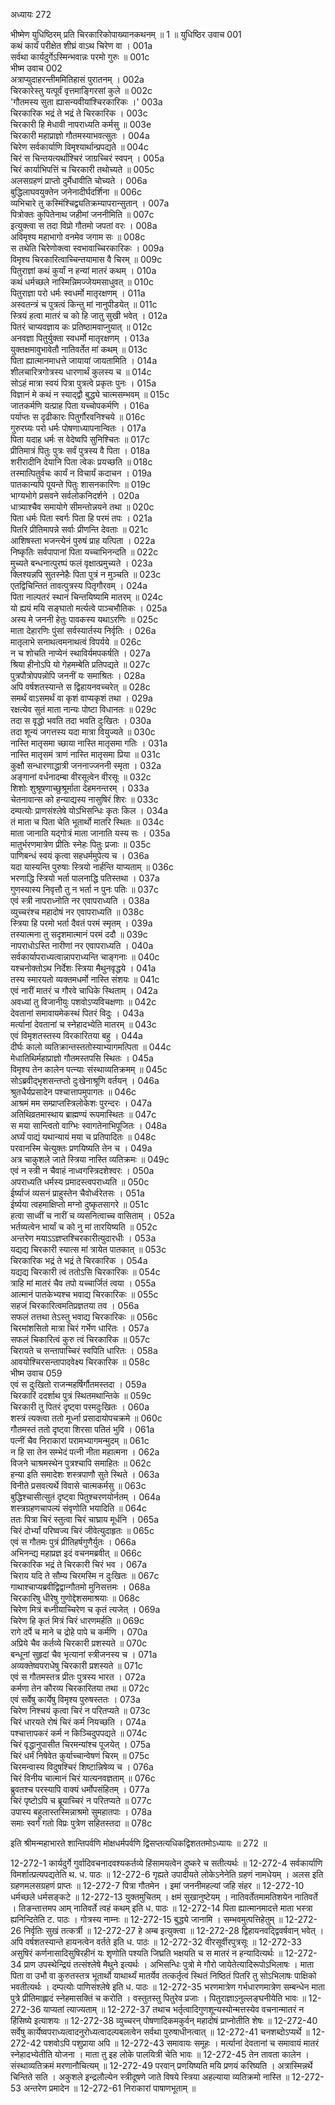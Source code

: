 अध्यायः 272

भीष्मेण युधिष्ठिरम् प्रति चिरकारिकोपाख्यानकथनम् ॥ 1 ॥
युधिष्ठिर उवाच 	001  
कथं कार्यं परीक्षेत शीघ्रं वाऽथ चिरेण वा ।	001a  
सर्वथा कार्यदुर्गेऽस्मिन्भवान्नः परमो गुरुः ॥	001c  
भीष्म उवाच 	002  
अत्राप्युदाहरन्तीममितिहासं पुरातनम् ।	002a  
चिरकारेस्तु यत्पूर्वं वृत्तमाङ्गिरसां कुले ॥	002c  
'गौतमस्य सुता ह्यासन्यवीयांश्चिरकारिकः ।'	003a  
चिरकारिक भद्रं ते भद्रं ते चिरकारिक ।	003c  
चिरकारी हि मेधावी नापराध्यति कर्मसु ॥	003e  
चिरकारी महाप्राज्ञो गौतमस्याभवत्सुतः ।	004a  
चिरेण सर्वकार्याणि विमृश्यार्थान्प्रपद्यते ॥	004c  
चिरं स चिन्तयत्यर्थांश्चिरं जाग्रच्चिरं स्वपन् ।	005a  
चिरं कार्याभिपत्तिं च चिरकारी तथोच्यते ॥	005c  
अलसग्रहणं प्राप्तो दुर्मेधावीति चोच्यते ।	006a  
बुद्धिलाघवयुक्तेन जनेनादीर्घदर्शिना ॥	006c  
व्यभिचारे तु कस्मिंश्चिद्व्यतिक्रम्यापरान्सुतान् ।	007a  
पित्रोक्तः कुपितेनाथ जहीमां जननीमिति ॥	007c  
इत्युक्त्वा स तदा विप्रो गौतमो जपतां वरः ।	008a  
अविमृश्य महाभागो वनमेव जगाम सः ॥	008c  
स तथेति चिरेणोक्त्वा स्वभावाच्चिरकारिकः ।	009a  
विमृश्य चिरकारित्वाच्चिन्तयामास वै चिरम् ॥	009c  
पितुराज्ञां कथं कुर्यां न हन्यां मातरं कथम् ।	010a  
कथं धर्मच्छले नास्मिन्निमज्जेयमसाधुवत् ॥	010c  
पितुराज्ञा परो धर्मः स्वधर्मो मातृरक्षणम् ।	011a  
अस्वतन्त्रं च पुत्रत्वं किन्तु मां नानुपीडयेत् ॥	011c  
स्त्रियं हत्वा मातरं च को हि जातु सुखी भवेत् ।	012a  
पितरं चाप्यवज्ञाय कः प्रतिष्ठामवाप्नुयात् ॥	012c  
अनवज्ञा पितुर्युक्ता स्वधर्मो मातृरक्षणम् ।	013a  
युक्तक्षमावुभावेतौ नातिवर्तेत मां कथम् ॥	013c  
पिता ह्यात्मानमाधत्ते जायायां जायतामिति ।	014a  
शीलचारित्रगोत्रस्य धारणार्थं कुलस्य च ॥	014c  
सोऽहं मात्रा स्वयं पित्रा पुत्रत्वे प्रकृतः पुनः ।	015a  
विज्ञानं मे कथं न स्याद्द्वौ बुद्ध्ये चात्मसम्भवम् ॥	015c  
जातकर्मणि यत्प्राह पिता यच्चोपकर्मणि ।	016a  
पर्याप्तः स दृढीकारः पितुर्गौरवनिश्चये ॥	016c  
गुरुरग्र्यः परो धर्मः पोषणाध्यापनान्वितः ।	017a  
पिता यदाह धर्मः स वेदेष्वपि सुनिश्चितः ॥	017c  
प्रीतिमात्रं पितुः पुत्रः सर्वं पुत्रस्य वै पिता ।	018a  
शरीरादीनि देयानि पिता त्वेकः प्रयच्छति ॥	018c  
तस्मात्पितुर्वचः कार्यं न विचार्यं कदाचन ।	019a  
पातकान्यपि पूयन्ते पितुः शासनकारिणः ॥	019c  
भाग्यभोगे प्रसवने सर्वलोकनिदर्शने ।	020a  
धात्र्याश्चैव समायोगे सीमन्तोन्नयने तथा ॥	020c  
पिता धर्मः पिता स्वर्गः पिता हि परमं तपः ।	021a  
पितरि प्रीतिमापन्ने सर्वाः प्रीणन्ति देवताः ॥	021c  
आशिषस्ता भजन्त्येनं पुरुषं प्राह यत्पिता ।	022a  
निष्कृतिः सर्वपापानां पिता यच्चाभिनन्दति ॥	022c  
मुच्यते बन्धनात्पुरष्पं फलं वृक्षात्प्रमुच्यते ।	023a  
क्लिश्यन्नपि सुतस्नेहैः पिता पुत्रं न मुञ्चति ॥	023c  
एतद्विचिन्तितं तावत्पुत्रस्य पितृगौरवम् ।	024a  
पिता नाल्पतरं स्थानं चिन्तयिष्यामि मातरम् ॥	024c  
यो ह्ययं मयि सङ्घातो मर्त्यत्वे पाञ्चभौतिकः ।	025a  
अस्य मे जननी हेतुः पावकस्य यथाऽरणिः ॥	025c  
माता देहारणिः पुंसां सर्वस्यार्तस्य निर्वृतिः ।	026a  
मातृलाभे सनाथत्वमनाथत्वं विपर्यये ॥	026c  
न च शोचति नाप्येनं स्थाविर्यमपकर्षति ।	027a  
श्रिया हीनोऽपि यो गेहमम्बेति प्रतिपद्यते ॥	027c  
पुत्रपौत्रोपपन्नोपि जननीं यः समाश्रितः ।	028a  
अपि वर्षशतस्यान्ते स द्विहायनवच्चरेत् ॥	028c  
समर्थं वाऽसमर्थं वा कृशं वाप्यकृशं तथा ।	029a  
रक्षत्येव सुतं माता नान्यः पोष्टा विधानतः ॥	029c  
तदा स वृद्धो भवति तदा भवति दुःखितः ।	030a  
तदा शून्यं जगत्तस्य यदा मात्रा वियुज्यते ॥	030c  
नास्ति मातृसमा च्छाया नास्ति मातृसमा गतिः ।	031a  
नास्ति मातृसमं त्राणं नास्ति मातृसमा प्रिया ॥	031c  
कुक्षौ सन्धारणाद्धात्री जननाज्जननी स्मृता ।	032a  
अङ्गानां वर्धनादम्बा वीरसूत्वेन वीरसूः ॥	032c  
शिशोः शुश्रूषणाच्छुश्रूर्माता देहमनन्तरम् ।	033a  
चेतनावान्स को हन्याद्यस्य नासुषिरं शिरः ॥	033c  
दम्पत्योः प्राणसंश्लेषे योऽभिसन्धिः कृतः किल ।	034a  
तं माता च पिता चेति भूतार्थो मातरि स्थितः ॥	034c  
माता जानाति यद्गोत्रं माता जानाति यस्य सः ।	035a  
मातुर्भरणमात्रेण प्रीतिः स्नेहः पितुः प्रजाः ॥	035c  
पाणिबन्धं स्वयं कृत्वा सहधर्ममुपेत्य च ।	036a  
यदा यास्यन्ति पुरुषाः स्त्रियो नार्हन्ति याप्यताम् ॥	036c  
भरणाद्धि स्त्रियो भर्ता पालनाद्धि पतिस्तथा ।	037a  
गुणस्यास्य निवृत्तौ तु न भर्ता न पुनः पतिः ॥	037c  
एवं स्त्री नापराध्नोति नर एवापराध्यति ।	038a  
व्युच्चरंश्च महादोषं नर एवापराध्यति ॥	038c  
स्त्रिया हि परमो भर्ता दैवतं परमं स्मृतम् ।	039a  
तस्यात्मना तु सदृशमात्मानं परमं ददौ ॥	039c  
नापराधोऽस्ति नारीणां नर एवापराध्यति ।	040a  
सर्वकार्यापराध्यत्वान्नापराध्यन्ति चाङ्गनाः ॥	040c  
यश्चनोक्तोऽथ निर्देशः स्त्रिया मैथुनवृद्धये ।	041a  
तस्य स्मारयतो व्यक्तमधर्मो नास्ति संशयः ॥	041c  
एवं नारीं मातरं च गौरवे चाधिके स्थिताम् ।	042a  
अवध्यां तु विजानीयुः पशवोऽप्यविचक्षणाः ॥	042c  
देवतानां समावायमेकस्थं पितरं विदुः ।	043a  
मर्त्यानां देवतानां च स्नेहादभ्येति मातरम् ॥	043c  
एवं विमृशतस्तस्य विरकारितया बहु ।	044a  
दीर्घः कालो व्यतिक्रान्तस्ततोस्याभ्यागमत्पिता ॥	044c  
मेधातिथिर्महाप्राज्ञो गौतमस्तपसि स्थितः ।	045a  
विमृश्य तेन कालेन पत्न्याः संस्थाव्यतिक्रमम् ॥	045c  
सोऽब्रवीद्भृशसन्तप्तो दुःखेनाश्रूणि वर्तयन् ।	046a  
श्रुतधैर्यप्रसादेन पश्चात्तापमुपागतः ॥	046c  
आश्रमं मम सम्प्राप्तस्त्रिलोकेशः पुरन्दरः ।	047a  
अतिथिव्रतमास्थाय ब्राह्मण्यं रूपमास्थितः ॥	047c  
स मया सान्त्वितो वाग्भिः स्वागतेनाभिपूजितः ।	048a  
अर्घ्यं पाद्यं यथान्यायं मया च प्रतिपादितः ॥	048c  
परवानस्मि चेत्युक्तः प्रणयिष्यति तेन च ।	049a  
अत्र चाकुशले जाते स्त्रिया नास्ति व्यतिक्रमः ॥	049c  
एवं न स्त्री न चैवाहं नाध्वगस्त्रिदशेश्वरः ।	050a  
अपराध्यति धर्मस्य प्रमादस्त्वपराध्यति ॥	050c  
ईर्ष्याजं व्यसनं प्राहुस्तेन चैवोर्ध्वरेतसः ।	051a  
ईर्ष्यया त्वहमाक्षिप्तो मग्नो दुष्कृतसागरे ॥	051c  
हत्वा साध्वीं च नारीं च व्यसनित्वाच्च वासिताम् ।	052a  
भर्तव्यत्वेन भार्यां च को नु मां तारयिष्यति ॥	052c  
अन्तरेण मयाऽऽज्ञप्तश्चिरकारीत्युदारधीः ।	053a  
यद्यद्य चिरकारी स्यात्स मां त्रायेत पातकात् ॥	053c  
चिरकारिक भद्रं ते भद्रं ते चिरकारिक ।	054a  
यद्यद्य चिरकारी त्वं ततोऽसि चिरकारिकः ॥	054c  
त्राहि मां मातरं चैव तपो यच्चार्जितं त्वया ।	055a  
आत्मानं पातकेभ्यश्च भवाद्य चिरकारिकः ॥	055c  
सहजं चिरकारित्वमतिप्रज्ञतया तव ।	056a  
सफलं तत्तथा तेऽस्तु भवाद्य चिरकारिकः ॥	056c  
चिरमांशसितो मात्रा चिरं गर्भेण धारितः ।	057a  
सफलं चिकारित्वं कुरु त्वं चिरकारिक ॥	057c  
चिरायते च सन्तापाच्चिरं स्वपिति धारितः ।	058a  
आवयोश्चिरसन्तापादवेक्ष्य चिरकारिक ॥	058c  
भीष्म उवाच 	059  
एवं स दुःखितो राजन्महर्षिर्गौतमस्तदा ।	059a  
चिरकारिं ददर्शाथ पुत्रं स्थितमथान्तिके ॥	059c  
चिरकारी तु पितरं दृष्ट्वा परमदुःखितः ।	060a  
शस्त्रं त्यक्त्वा ततो मूर्ध्ना प्रसादायोपचक्रमे ॥	060c  
गौतमस्तं ततो दृष्ट्वा शिरसा पतितं भुवि ।	061a  
पत्नीं चैव निराकारां परामभ्यागमन्मुदम् ॥	061c  
न हि सा तेन सम्भेदं पत्नी नीता महात्मना ।	062a  
विजने चाश्रमस्थेन पुत्रश्चापि समाहितः ॥	062c  
हन्या इति समादेशः शस्त्रपाणौ सुते स्थिते ।	063a  
विनीते प्रसवत्यर्थे विवासे चात्मकर्मसु ॥	063c  
बुद्धिश्चासीत्सुतं दृष्ट्वा पितुश्चरणयोर्नतम् ।	064a  
शस्त्रग्रहणचापल्यं संवृणोति भयादिति ॥	064c  
ततः पित्रा चिरं स्तुत्वा चिरं चाघ्राय मूर्धनि ।	065a  
चिरं दोर्भ्यां परिष्वज्य चिरं जीवेत्युदाहृतः ॥	065c  
एवं स गौतमः पुत्रं प्रीतिहर्षगुणैर्युतः ।	066a  
अभिनन्द्य महाप्रज्ञ इदं वचनमब्रवीत् ॥	066c  
चिरकारिक भद्रं ते चिरकारी चिरं भव ।	067a  
चिराय यदि ते सौम्य चिरमस्मि न दुःखितः ॥	067c  
गाथाश्चाप्यब्रवीद्विद्वान्गौतमो मुनिसत्तमः ।	068a  
चिरकारिषु धीरेषु गुणोद्देशसमाश्रयाः ॥	068c  
चिरेण मित्रं बध्नीयाच्चिरेण च कृतं त्यजेत् ।	069a  
चिरेण हि कृतं मित्रं चिरं धारणमर्हति ॥	069c  
रागे दर्पे च माने च द्रोहे पापे च कर्मणि ।	070a  
अप्रिये चैव कर्तव्ये चिरकारी प्रशस्यते ॥	070c  
बन्धूनां सुहृदां चैव भृत्यानां स्त्रीजनस्य च ।	071a  
अव्यक्तेष्वपराधेषु चिरकारी प्रशस्यते ॥	071c  
एवं स गौतमस्तत्र प्रीतः पुत्रस्य भारत ।	072a  
कर्मणा तेन कौरव्य चिरकारितया तथा ॥	072c  
एवं सर्वेषु कार्येषु विमृश्य पुरुषस्ततः ।	073a  
चिरेण निश्चयं कृत्वा चिरं न परितप्यते ॥	073c  
चिरं धारयते रोषं चिरं कर्म नियच्छति ।	074a  
पश्चात्तापकरं कर्म न किञ्चिदुपपद्यते ॥	074c  
चिरं वृद्धानुपासीत चिरमन्यांश्च पूजयेत् ।	075a  
चिरं धर्मं निषेवेत कुर्याच्चान्वेषणं चिरम् ॥	075c  
चिरमन्वास्य विदुषश्चिरं शिष्टान्निषेव्य च ।	076a  
चिरं विनीय चात्मानं चिरं यात्यनवज्ञताम् ॥	076c  
ब्रुवतश्च परस्यापि वाक्यं धर्मोपसंहितम् ।	077a  
चिरं पृष्टोऽपि च ब्रूयाच्चिरं न परितप्यते ॥	077c  
उपास्य बहुलास्तस्मिन्नाश्रमो सुमहातपाः ।	078a  
समाः स्वर्गं गतो विप्रः पुत्रेण सहितस्तदा ॥ 	078c  

इति श्रीमन्महाभारते शान्तिपर्वणि मोक्षधर्मपर्वणि द्विसप्तत्यधिकद्विशततमोऽध्यायः ॥ 272 ॥

12-272-1 कार्यदुर्गे गुर्वादिवचनादवश्यकर्तव्ये हिंसामयत्वेन दुष्करे च सतीत्यर्थः ॥ 12-272-4 सर्वकार्याणि विमर्शात्प्रत्यपद्यतेति थ. ध. पाठः ॥ 12-272-6 गृह्यते उपादीयते लोकेऽनेनेति ग्रहणं नामधेयम् । अलस इति ग्रहणमलसग्रहणं प्राप्तः ॥ 12-272-7 पित्रा गौतमेन । इमां जननीमहल्यां जहि संहर ॥ 12-272-10 धर्मच्छले धर्मसङ्कटे ॥ 12-272-13 युक्तमुचितम् । क्षमं सुखानुष्टेयम् । नातिवर्तेतमामतिशयेन नातिवर्ते । तिङन्तात्तमप आम् नातिवर्ते त्वहं कथम् इति ध. पाठः ॥ 12-272-14 पिता ह्यात्मानमादत्ते माता भस्त्रा ह्यनिन्दितेति ट. पाठः । गोत्रस्य नाम्नः ॥ 12-272-15 बुद्ध्ये जानामि । सम्भवमुत्पत्तिहेतुम् ॥ 12-272-26 निर्वृतिः सुखं तत्कर्त्री ॥ 12-272-27 हे अम्ब इत्युक्त्वा ॥ 12-272-28 द्विहायनवद्द्विवर्षवान् भवेत् । अपि वर्षशतस्यान्ते हायनत्वेन वर्तते इति ध. पाठः ॥ 12-272-32 वीरसूर्वीरपुत्रसूः ॥ 12-272-33 असुषिरं कर्णनासादिसुषिरहीनं यः शृणोति पश्यति जिघ्रति भक्षयति च स मातरं न हन्यादित्यर्थः ॥ 12-272-34 प्राण उपस्थेन्द्रियं तत्संश्लेषे मैथुने इत्यर्थः । अभिसन्धिः पुत्रो मे गौरो जायेतेत्यादिरूपोऽभिलाषः । माता पिता वा उभौ वा कुरुतस्तत्र भूतार्थो याथार्थ्यं मातर्येव तत्कर्तृत्वं स्थितं निष्ठितं पितरि तु सोऽभिलाषः पाक्षिको भवतीत्यर्थः । दम्पत्योः पाणिसंश्लेषे इति ध. पाठः ॥ 12-272-35 भरणमात्रेण गर्भधारणमात्रेण सम्बन्धेन माता पुत्रे प्रीतिमाह्लादं स्नेहमासक्तिं च करोति । वस्तुतस्तु पितुरेव प्रजाः । पितुराज्ञाऽनुल्लङ्घनीयेति भावः ॥ 12-272-36 याप्यतां त्याज्यताम् ॥ 12-272-37 तथाच भर्तृत्वादिगुणशून्यस्योन्मत्तस्येव वचनान्मातरं न हिंसिष्ये इत्याशयः ॥ 12-272-38 व्युच्चरन् पोषणादिकमकुर्वन् महादोषं प्राप्नोतीति शेषः ॥ 12-272-40 सर्वेषु कार्येष्वपराध्यत्वादनुरोध्यत्वादल्पबलत्वेन सर्वथा पुरुषाधीनत्वात् ॥ 12-272-41 चनशब्दोऽप्यर्थे ॥ 12-272-42 पशवोऽपि पशुप्राया अपि ॥ 12-272-43 समावायः समूहः । मर्त्यानां देवतानां च समावायं मातरं स्नेहादभ्येतीति योजना । माता तु इह लोके पालयित्री चेति भावः ॥ 12-272-45 तेन तावता कालेन । संस्थाव्यतिक्रमं मरणानौचित्यम् ॥ 12-272-49 परवान् प्रणयिष्यति मयि प्रणयं करिष्यति । अत्रास्मिन्नर्थे चिन्तिते सति । अकुशले इन्द्रलौल्येन स्त्रीदूषणे जाते विषये स्त्रिया अहल्याया व्यतिक्रमो नास्ति ॥ 12-272-53 अन्तरेण प्रमादेन ॥ 12-272-61 निराकारां पाषाणभूताम् ॥
